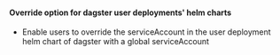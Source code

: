 #### Override option for dagster user deployments' helm charts

- Enable users to override the serviceAccount in the user deployment helm chart of dagster with a global serviceAccount